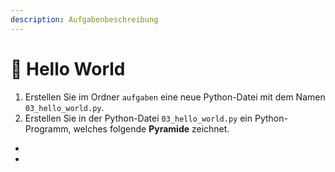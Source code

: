 ```yaml
---
description: Aufgabenbeschreibung
---
```


# 🐢 Hello World

1. Erstellen Sie im Ordner `aufgaben` eine neue Python-Datei mit dem Namen `03_hello_world.py`.
2. Erstellen Sie in der Python-Datei `03_hello_world.py` ein Python-Programm, welches folgende **Pyramide** zeichnet.



*
*
